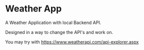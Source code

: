 # Weather App

A Weather Application with local Backend API.

Designed in a way to change the API's and work on. 

You may try with https://www.weatherapi.com/api-explorer.aspx
